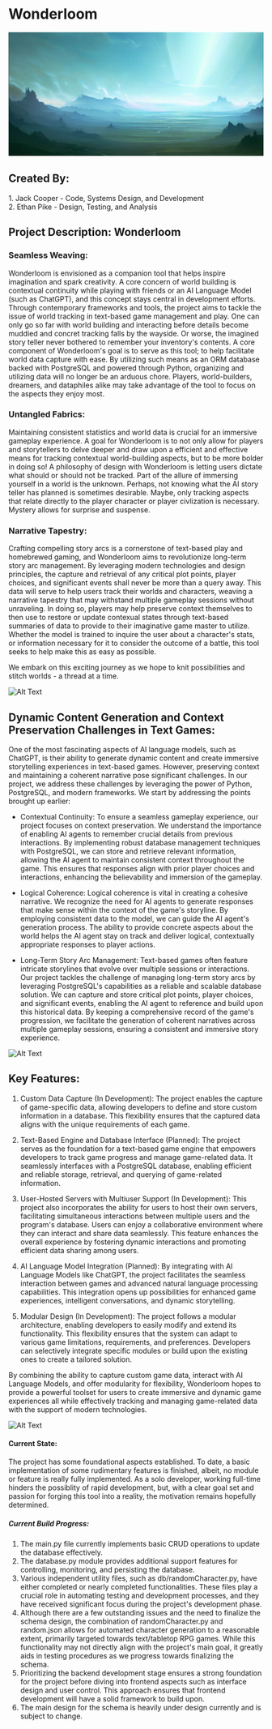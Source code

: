 # Wonderloom
![Alt Text](wl.png)
## Created By:
<p>1. Jack Cooper - Code, Systems Design, and Development <br> 2. Ethan Pike - Design, Testing, and Analysis </p>

## Project Description: Wonderloom

### Seamless Weaving:
Wonderloom is envisioned as a companion tool that helps inspire imagination and spark creativity. A core concern of world building is contextual continuity while playing with friends or an AI Language Model (such as ChatGPT), and this concept stays central in development efforts. Through contemporary frameworks and tools, the project aims to tackle the issue of world tracking in text-based game management and play. One can only go so far with world building and interacting before details become muddied and concret tracking falls by the wayside. Or worse, the imagined story teller never bothered to remember your inventory's contents. A core component of Wonderloom's goal is to serve as this tool; to help facilitate world data capture with ease. By utilizing such means as an ORM database backed with PostgreSQL and powered through Python, organizing and utilizing data will no longer be an arduous chore. Players, world-builders, dreamers, and dataphiles alike may take advantage of the tool to focus on the aspects they enjoy most.

### Untangled Fabrics:
Maintaining consistent statistics and world data is crucial for an immersive gameplay experience. A goal for Wonderloom is to not only allow for players and storytellers to delve deeper and draw upon a efficient and effective means for tracking contextual world-building aspects, but to be more bolder in doing so! A philosophy of design with Wonderloom is letting users dictate what should or should not be tracked. Part of the allure of immersing yourself in a world is the unknown. Perhaps, not knowing what the AI story teller has planned is sometimes desirable. Maybe, only tracking aspects that relate directly to the player character or player civlization is necessary. Mystery allows for surprise and suspense.

### Narrative Tapestry:
Crafting compelling story arcs is a cornerstone of text-based play and homebrewed gaming, and Wonderloom aims to revolutionize long-term story arc management. By leveraging modern technologies and design principles, the capture and retrieval of any critical plot points, player choices, and significant events shall never be more than a query away. This data will serve to help users track their worlds and characters, weaving a narrative tapestry that may withstand multiple gameplay sessions without unraveling. In doing so, players may help preserve context themselves to then use to restore or update contexual states through text-based summaries of data to provide to their imaginative game master to utilize. Whether the model is trained to inquire the user about a character's stats, or information necessary for it to consider the outcome of a battle, this tool seeks to help make this as easy as possible.

We embark on this exciting journey as we hope to knit possibilities and stitch worlds - a thread at a time.

![Alt Text](w2.png)

## Dynamic Content Generation and Context Preservation Challenges in Text Games:

One of the most fascinating aspects of AI language models, such as ChatGPT, is their ability to generate dynamic content and create immersive storytelling experiences in text-based games. However, preserving context and maintaining a coherent narrative pose significant challenges. In our project, we address these challenges by leveraging the power of Python, PostgreSQL, and modern frameworks. We start by addressing the points brought up earlier:

-  Contextual Continuity:
To ensure a seamless gameplay experience, our project focuses on context preservation. We understand the importance of enabling AI agents to remember crucial details from previous interactions. By implementing robust database management techniques with PostgreSQL, we can store and retrieve relevant information, allowing the AI agent to maintain consistent context throughout the game. This ensures that responses align with prior player choices and interactions, enhancing the believability and immersion of the gameplay.

- Logical Coherence:
Logical coherence is vital in creating a cohesive narrative. We recognize the need for AI agents to generate responses that make sense within the context of the game's storyline. By employing consistent data to the model, we can guide the AI agent's generation process. The ability to provide concrete aspects about the world helps the AI agent stay on track and deliver logical, contextually appropriate responses to player actions.

- Long-Term Story Arc Management:
Text-based games often feature intricate storylines that evolve over multiple sessions or interactions. Our project tackles the challenge of managing long-term story arcs by leveraging PostgreSQL's capabilities as a reliable and scalable database solution. We can capture and store critical plot points, player choices, and significant events, enabling the AI agent to reference and build upon this historical data. By keeping a comprehensive record of the game's progression, we facilitate the generation of coherent narratives across multiple gameplay sessions, ensuring a consistent and immersive story experience.

![Alt Text](w3.png)

## Key Features:

1. Custom Data Capture (In Development): The project enables the capture of game-specific data, allowing developers to define and store custom information in a database. This flexibility ensures that the captured data aligns with the unique requirements of each game.

2. Text-Based Engine and Database Interface (Planned): The project serves as the foundation for a text-based game engine that empowers developers to track game progress and manage game-related data. It seamlessly interfaces with a PostgreSQL database, enabling efficient and reliable storage, retrieval, and querying of game-related information.

3. User-Hosted Servers with Multiuser Support (In Development): This project also incorporates the ability for users to host their own servers, facilitating simultaneous interactions between multiple users and the program's database. Users can enjoy a collaborative environment where they can interact and share data seamlessly. This feature enhances the overall experience by fostering dynamic interactions and promoting efficient data sharing among users.

4. AI Language Model Integration (Planned): By integrating with AI Language Models like ChatGPT, the project facilitates the seamless interaction between games and advanced natural language processing capabilities. This integration opens up possibilities for enhanced game experiences, intelligent conversations, and dynamic storytelling.

5. Modular Design (In Development): The project follows a modular architecture, enabling developers to easily modify and extend its functionality. This flexibility ensures that the system can adapt to various game limitations, requirements, and preferences. Developers can selectively integrate specific modules or build upon the existing ones to create a tailored solution.

By combining the ability to capture custom game data, interact with AI Language Models, and offer modularity for flexibility, Wonderloom hopes to provide a powerful toolset for users to create immersive and dynamic game experiences all while effectively tracking and managing game-related data with the support of modern technologies.

![Alt Text](w4.png)

#### Current State:

The project has some foundational aspects established. To date, a basic implementation of some rudimentary features is finished, albeit, no module or feature is really fully implemented. As a solo developer, working full-time hinders the possiblity of rapid development, but, with a clear goal set and passion for forging this tool into a reality, the motivation remains hopefully determined. 

##### Current Build Progress:
1. The main.py file currently implements basic CRUD operations to update the database effectively.
2. The database.py module provides additional support features for controlling, monitoring, and persisting the database.
3. Various independent utility files, such as db/randomCharacter.py, have either completed or nearly completed functionalities. These files play a crucial role in automating testing and development processes, and they have received significant focus during the project's development phase.
4. Although there are a few outstanding issues and the need to finalize the schema design, the combination of randomCharacter.py and random.json allows for automated character generation to a reasonable extent, primarily targeted towards text/tabletop RPG games. While this functionality may not directly align with the project's main goal, it greatly aids in testing procedures as we progress towards finalizing the schema.
5. Prioritizing the backend development stage ensures a strong foundation for the project before diving into frontend aspects such as interface design and user control. This approach ensures that frontend development will have a solid framework to build upon.
6. The main design for the schema is heavily under design currently and is subject to change. 
